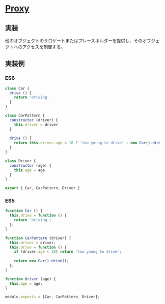 # [Proxy](https://designpatternsgame.com/patterns/proxy)
## 実装
他のオブジェクトのサロゲートまたはプレースホルダーを提供し、そのオブジェクトへのアクセスを制御する。

## 実装例

### ES6
```js
class Car {
  drive () {
    return 'driving'
  }
}

class CarPattern {
  constructor (driver) {
    this.driver = driver
  }
 
  drive () {
    return this.driver.age < 18 ? 'too young to drive' : new Car().drive()
  }
}

class Driver {
  constructor (age) {
    this.age = age
  }
}

export { Car, CarPattern, Driver }
```

### ES5
```js
function Car () {
  this.drive = function () {
    return 'driving';
  };
}

function CarPattern (driver) {
  this.driver = driver;
  this.drive = function () {
    if (driver.age < 18) return 'too young to drive';
    
    return new Car().drive();
  };
}

function Driver (age) {
  this.age = age;
}

module.exports = [Car, CarPattern, Driver];
```





